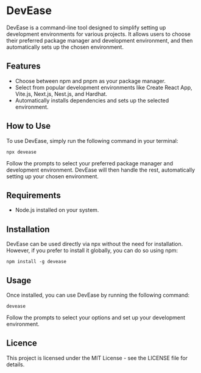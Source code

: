# DevEase

DevEase is a command-line tool designed to simplify setting up development environments for various projects. It allows users to choose their preferred package manager and development environment, and then automatically sets up the chosen environment.

## Features

- Choose between npm and pnpm as your package manager.
- Select from popular development environments like Create React App, Vite.js, Next.js, Nest.js, and Hardhat.
- Automatically installs dependencies and sets up the selected environment.

## How to Use

To use DevEase, simply run the following command in your terminal:

```
npx devease
```

Follow the prompts to select your preferred package manager and development environment. DevEase will then handle the rest, automatically setting up your chosen environment.

## Requirements
- Node.js installed on your system.

## Installation
DevEase can be used directly via npx without the need for installation. However, if you prefer to install it globally, you can do so using npm:

```
npm install -g devease
```

## Usage
Once installed, you can use DevEase by running the following command:

```
devease
```

Follow the prompts to select your options and set up your development environment.

## Licence
This project is licensed under the MIT License - see the LICENSE file for details.
